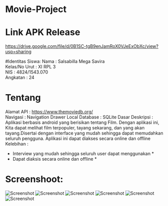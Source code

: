 # Movie-Project

# Link APK Release
https://drive.google.com/file/d/0B1SC-tgB9enJamRoX0VJeExObXc/view?usp=sharing

#Identitas Siswa:
Nama          : Salsabilla Mega Savira <br>
Kelas/No Urut : XI RPL 3 <br>
NIS           : 4824/1543.070 <br>
Angkatan      : 24 <br> 

# Tentang
Alamat API    : https://www.themoviedb.org/ <br>
Navigasi      : Navigation Drawer
Local Database : SQLite Dasar
Deskripsi     : Aplikasi berbasis android yang berisikan tentang Film. Dengan aplikasi ini, Kita dapat melihat film terpopuler, tayang sekarang, dan yang akan tayang.Disertai dengan interface yang mudah sehingga dapat memudahkan seluruh pengguna. Aplikasi ini dapat diakses secara online dan offline <br>
Kelebihan     : 
 * Interview yang mudah sehingga seluruh user dapat menggunakan * 
 * Dapat diaksis secara online dan offline *

# Screenshoot:
![Screenshot](https://github.com/salsasavira/Movie-Project/blob/master/1.jpg)
![Screenshot](https://github.com/salsasavira/Movie-Project/blob/master/2.jpg)
![Screenshot](https://github.com/salsasavira/Movie-Project/blob/master/3.jpg)
![Screenshot](https://github.com/salsasavira/Movie-Project/blob/master/4.jpg)
![Screenshot](https://github.com/salsasavira/Movie-Project/blob/master/5.jpg)
![Screenshot](https://github.com/salsasavira/Movie-Project/blob/master/6.jpg)
